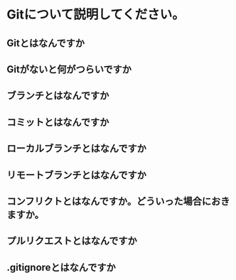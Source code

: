 # Gitについて説明してください。

## Gitとはなんですか
## Gitがないと何がつらいですか
## ブランチとはなんですか
## コミットとはなんですか
## ローカルブランチとはなんですか
## リモートブランチとはなんですか
## コンフリクトとはなんですか。どういった場合におきますか。
## プルリクエストとはなんですか
## .gitignoreとはなんですか